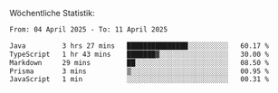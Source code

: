 
Wöchentliche Statistik:
<!--START_SECTION:waka-->

```txt
From: 04 April 2025 - To: 11 April 2025

Java         3 hrs 27 mins   ███████████████░░░░░░░░░░   60.17 %
TypeScript   1 hr 43 mins    ███████▓░░░░░░░░░░░░░░░░░   30.00 %
Markdown     29 mins         ██░░░░░░░░░░░░░░░░░░░░░░░   08.50 %
Prisma       3 mins          ▒░░░░░░░░░░░░░░░░░░░░░░░░   00.95 %
JavaScript   1 min           ░░░░░░░░░░░░░░░░░░░░░░░░░   00.31 %
```

<!--END_SECTION:waka-->
